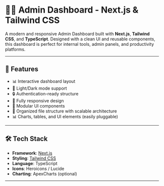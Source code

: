 # 🧑‍💼 Admin Dashboard - Next.js & Tailwind CSS

A modern and responsive Admin Dashboard built with **Next.js**, **Tailwind CSS**, and **TypeScript**. Designed with a clean UI and reusable components, this dashboard is perfect for internal tools, admin panels, and productivity platforms.

---

## 🚀 Features

- 📊 Interactive dashboard layout
- 🌙 Light/Dark mode support
- 🔒 Authentication-ready structure
- 📱 Fully responsive design
- 🧩 Modular UI components
- 📁 Organized file structure with scalable architecture
- 📊 Charts, tables, and UI elements (easily pluggable)

---

## 🛠️ Tech Stack

- **Framework**: [Next.js](https://nextjs.org/)
- **Styling**: [Tailwind CSS](https://tailwindcss.com/)
- **Language**: TypeScript
- **Icons**: Heroicons / Lucide
- **Charting**: ApexCharts (optional)

---
```md


